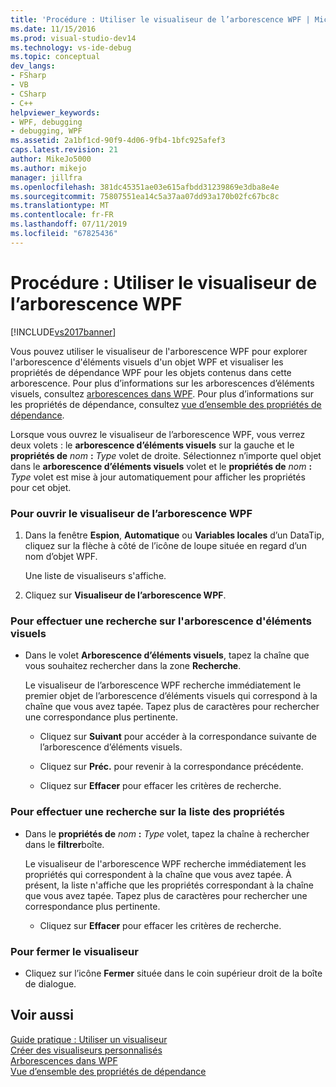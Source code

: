 ```yaml
---
title: 'Procédure : Utiliser le visualiseur de l’arborescence WPF | Microsoft Docs'
ms.date: 11/15/2016
ms.prod: visual-studio-dev14
ms.technology: vs-ide-debug
ms.topic: conceptual
dev_langs:
- FSharp
- VB
- CSharp
- C++
helpviewer_keywords:
- WPF, debugging
- debugging, WPF
ms.assetid: 2a1bf1cd-90f9-4d06-9fb4-1bfc925afef3
caps.latest.revision: 21
author: MikeJo5000
ms.author: mikejo
manager: jillfra
ms.openlocfilehash: 381dc45351ae03e615afbdd31239869e3dba8e4e
ms.sourcegitcommit: 75807551ea14c5a37aa07dd93a170b02fc67bc8c
ms.translationtype: MT
ms.contentlocale: fr-FR
ms.lasthandoff: 07/11/2019
ms.locfileid: "67825436"
---
```

# <a name="how-to-use-the-wpf-tree-visualizer"></a>Procédure : Utiliser le visualiseur de l’arborescence WPF
[!INCLUDE[vs2017banner](../includes/vs2017banner.md)]

Vous pouvez utiliser le visualiseur de l'arborescence WPF pour explorer l'arborescence d'éléments visuels d'un objet WPF et visualiser les propriétés de dépendance WPF pour les objets contenus dans cette arborescence. Pour plus d’informations sur les arborescences d’éléments visuels, consultez [arborescences dans WPF](https://msdn.microsoft.com/library/e83f25e5-d66b-4fc7-92d2-50130c9a6649). Pour plus d’informations sur les propriétés de dépendance, consultez [vue d’ensemble des propriétés de dépendance](https://msdn.microsoft.com/library/d119d00c-3afb-48d6-87a0-c4da4f83dee5).  
  
 Lorsque vous ouvrez le visualiseur de l’arborescence WPF, vous verrez deux volets : le **arborescence d’éléments visuels** sur la gauche et le **propriétés de** _nom_ **:**  _Type_ volet de droite. Sélectionnez n’importe quel objet dans le **arborescence d’éléments visuels** volet et le **propriétés de** _nom_ **:** _Type_ volet est mise à jour automatiquement pour afficher les propriétés pour cet objet.  
  
### <a name="to-open-the-wpf-tree-visualizer"></a>Pour ouvrir le visualiseur de l’arborescence WPF  
  
1. Dans la fenêtre **Espion**, **Automatique** ou **Variables locales** d’un DataTip, cliquez sur la flèche à côté de l’icône de loupe située en regard d’un nom d’objet WPF.  
  
     Une liste de visualiseurs s'affiche.  
  
2. Cliquez sur **Visualiseur de l’arborescence WPF**.  
  
### <a name="to-search-the-visual-tree"></a>Pour effectuer une recherche sur l'arborescence d'éléments visuels  
  
- Dans le volet **Arborescence d’éléments visuels**, tapez la chaîne que vous souhaitez rechercher dans la zone **Recherche**.  
  
  Le visualiseur de l’arborescence WPF recherche immédiatement le premier objet de l’arborescence d’éléments visuels qui correspond à la chaîne que vous avez tapée. Tapez plus de caractères pour rechercher une correspondance plus pertinente.  

  - Cliquez sur **Suivant** pour accéder à la correspondance suivante de l’arborescence d’éléments visuels.  

  - Cliquez sur **Préc.** pour revenir à la correspondance précédente.  

  - Cliquez sur **Effacer** pour effacer les critères de recherche.  

### <a name="to-search-the-properties-list"></a>Pour effectuer une recherche sur la liste des propriétés  
  
- Dans le **propriétés de** _nom_ **:** _Type_ volet, tapez la chaîne à rechercher dans le **filtrer**boîte.  
  
  Le visualiseur de l'arborescence WPF recherche immédiatement les propriétés qui correspondent à la chaîne que vous avez tapée. À présent, la liste n'affiche que les propriétés correspondant à la chaîne que vous avez tapée. Tapez plus de caractères pour rechercher une correspondance plus pertinente.  

  - Cliquez sur **Effacer** pour effacer les critères de recherche.  
  
### <a name="to-close-the-visualizer"></a>Pour fermer le visualiseur  
  
- Cliquez sur l’icône **Fermer** située dans le coin supérieur droit de la boîte de dialogue.  
  
## <a name="see-also"></a>Voir aussi  
 [Guide pratique : Utiliser un visualiseur](../misc/how-to-use-a-visualizer.md)   
 [Créer des visualiseurs personnalisés](../debugger/create-custom-visualizers-of-data.md)   
 [Arborescences dans WPF](https://msdn.microsoft.com/library/e83f25e5-d66b-4fc7-92d2-50130c9a6649)   
 [Vue d’ensemble des propriétés de dépendance](https://msdn.microsoft.com/library/d119d00c-3afb-48d6-87a0-c4da4f83dee5)
